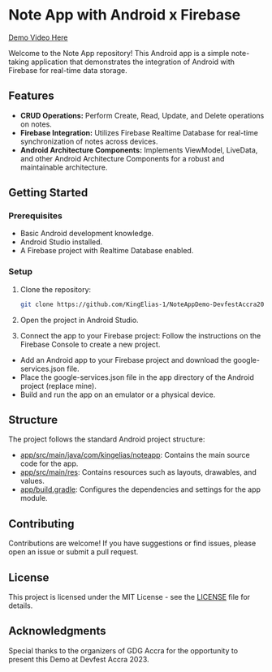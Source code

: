# Note App with Android x Firebase
[Demo Video Here](https://drive.google.com/file/d/1TvndM6gblxrMc-eTu-pyfuwIT9JNc1sB/view?usp=sharing)

Welcome to the Note App repository! This Android app is a simple note-taking application that demonstrates the integration of Android with Firebase for real-time data storage.

## Features

- **CRUD Operations:** Perform Create, Read, Update, and Delete operations on notes.
- **Firebase Integration:** Utilizes Firebase Realtime Database for real-time synchronization of notes across devices.
- **Android Architecture Components:** Implements ViewModel, LiveData, and other Android Architecture Components for a robust and maintainable architecture.

## Getting Started

### Prerequisites

- Basic Android development knowledge.
- Android Studio installed.
- A Firebase project with Realtime Database enabled.

### Setup

1. Clone the repository:

   ```bash
   git clone https://github.com/KingElias-1/NoteAppDemo-DevfestAccra2023.git

2. Open the project in Android Studio.

3. Connect the app to your Firebase project: Follow the instructions on the Firebase Console to create a new project.
- Add an Android app to your Firebase project and download the google-services.json file.
- Place the google-services.json file in the app directory of the Android project (replace mine).
- Build and run the app on an emulator or a physical device.

## Structure
The project follows the standard Android project structure:

- [app/src/main/java/com/kingelias/noteapp](./app/src/main/java/com/kingelias/noteapp): Contains the main source code for the app.
- [app/src/main/res](.app/src/main/res): Contains resources such as layouts, drawables, and values.
- [app/build.gradle](.app/build.gradle): Configures the dependencies and settings for the app module.

## Contributing
Contributions are welcome! If you have suggestions or find issues, please open an issue or submit a pull request.

## License
This project is licensed under the MIT License - see the [LICENSE](LICENSE) file for details.

## Acknowledgments
Special thanks to the organizers of GDG Accra for the opportunity to present this Demo at Devfest Accra 2023.
